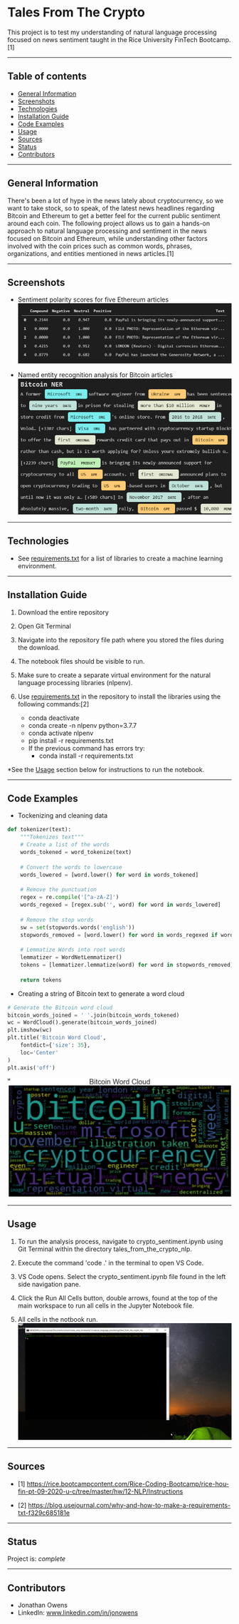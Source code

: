 # Tales From The Crypto
This project is to test my understanding of natural language processing focused on news sentiment taught in the Rice University FinTech Bootcamp.[1]

---

## Table of contents
* [General Information](#general-information)
* [Screenshots](#screenshots)
* [Technologies](#technologies)
* [Installation Guide](#installation-guide)
* [Code Examples](#code-examples)
* [Usage](#usage)
* [Sources](#sources)
* [Status](#status)
* [Contributors](#contributors)

---

## General Information

There's been a lot of hype in the news lately about cryptocurrency, so we want to take stock, so to speak, of the latest news headlines regarding Bitcoin and Ethereum to get a better feel for the current public sentiment around each coin.  The following project allows us to gain a hands-on approach to natural language processing and sentiment in the news focused on Bitcoin and Ethereum, while understanding other factors involved with the coin prices such as common words, phrases, organizations, and entities mentioned in news articles.[1]

---

## Screenshots

* Sentiment polarity scores for five Ethereum articles
![Five Ethereum Sentiment Scores](./images/five_ethereum_sentiment_scores.png)

* Named entity recognition analysis for Bitcoin articles
![Bitcoin Named Entity Recognition](./images/bitcoin_named_entity_recognition.png)

---

## Technologies

* See [requirements.txt](requirements.txt) for a list of libraries to create a machine learning environment.

---

## Installation Guide

1. Download the entire repository
2. Open Git Terminal
3. Navigate into the repository file path where you stored the files during the download.
4. The notebook files should be visible to run.
5. Make sure to create a separate virtual environment for the natural language processing libraries (nlpenv).
6. Use [requirements.txt](requirements.txt) in the repository to install the libraries using the following commands:[2]

    - conda deactivate
    - conda create -n nlpenv python=3.7.7
    - conda activate nlpenv
    - pip install -r requirements.txt
    - If the previous command has errors try:
        - conda install -r requirements.txt

*See the [Usage](#usage) section below for instructions to run the notebook.

---

## Code Examples

* Tockenizing and cleaning data

```python
def tokenizer(text):
    """Tokenizes text"""
    # Create a list of the words
    words_tokened = word_tokenize(text)

    # Convert the words to lowercase
    words_lowered = [word.lower() for word in words_tokened]

    # Remove the punctuation
    regex = re.compile('[^a-zA-Z]')
    words_regexed = [regex.sub('', word) for word in words_lowered]
    
    # Remove the stop words
    sw = set(stopwords.words('english'))
    stopwords_removed = [word.lower() for word in words_regexed if word not in sw.union(sw_add_ons)]

    # Lemmatize Words into root words
    lemmatizer = WordNetLemmatizer()
    tokens = [lemmatizer.lemmatize(word) for word in stopwords_removed]

    return tokens
```

* Creating a string of Bitcoin text to generate a word cloud
```python
# Generate the Bitcoin word cloud
bitcoin_words_joined = ' '.join(bitcoin_words_tokened)
wc = WordCloud().generate(bitcoin_words_joined)
plt.imshow(wc)
plt.title('Bitcoin Word Cloud',
    fontdict={'size': 35},
    loc='Center'
)
plt.axis('off')
```

![Bitcoin Word Cloud](./images/bitcoin_word_cloud.png)

---

## Usage

1. To run the analysis process, navigate to crypto_sentiment.ipynb using Git Terminal within the directory tales_from_the_crypto_nlp.

2. Execute the command 'code .' in the terminal to open VS Code.

3. VS Code opens.  Select the crypto_sentiment.ipynb file found in the left side navigation pane.

4. Click the Run All Cells button, double arrows, found at the top of the main workspace to run all cells in the Jupyter Notebook file.

5. All cells in the notbook run.
![Run The Analysis](./images/run_analysis.gif)

---

## Sources

- [1] https://rice.bootcampcontent.com/Rice-Coding-Bootcamp/rice-hou-fin-pt-09-2020-u-c/tree/master/hw/12-NLP/Instructions

- [2] https://blog.usejournal.com/why-and-how-to-make-a-requirements-txt-f329c685181e

---

## Status

Project is: _complete_

---

## Contributors

* Jonathan Owens
* LinkedIn: www.linkedin.com/in/jonowens
